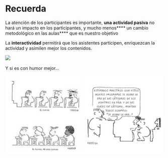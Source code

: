 
# Recuerda

La atención de los participantes es importante, **una actividad pasiva** no hará un impacto en los participantes, y mucho menos**** un cambio metodológico en las aulas**** que es nuestro objetivo

La **interactividad** permitirá que los asistentes participen, enriquezcan la actividad y asimilen mejor los contenidos.


![](https://docs.google.com/drawings/d/1GaCdp4eEs6szNWFkhaNc6avqifyngOPZ6fUXi3XJFYo/pub?w=947&amp;h=648)

Y si es con humor mejor...


![](img/fratocollage.png.png)

